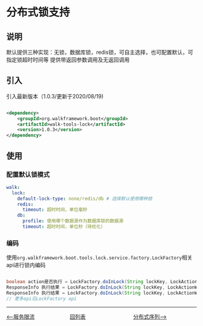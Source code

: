 # 分布式锁支持

## 说明

默认提供三种实现：无锁，数据库锁，redis锁，可自主选择，也可配置默认，可指定锁超时时间等
提供带返回参数调用及无返回调用

## 引入

引入最新版本（1.0.3/更新于2020/08/19)

```xml

<dependency>
    <groupId>org.walkframework.boot</groupId>
    <artifactId>walk-tools-lock</artifactId>
    <version>1.0.3</version>
</dependency>

```

## 使用

### 配置默认锁模式

```yaml
walk:
  lock:
    default-lock-type: none/redis/db # 选择默认使用哪种锁
    redis:
      timeout: 超时时间，单位毫秒
    db:
      profile: 使用哪个数据源作为数据库锁的数据源
      timeout: 超时时间，单位秒（待优化）
```

### 编码

使用`org.walkframework.boot.tools.lock.service.factory.LockFactory`相关api进行锁内编码

```java

boolean action是否执行 = LockFactory.doInLock(String lockKey, LockAction 无返回结果Action实现);
ResponseInfo 执行结果 = LockFactory.doInLock(String lockKey, LockActionWithResult<T> 带返回结果Action实现);
ResponseInfo 执行结果 = LockFactory.doInLock(String lockKey, LockActionWithResult<T> 带返回结果Action实现, String 指定锁类型, int 指定锁时间);
// 更多api见LockFactory api

```


---
<div style="display: flex;font-size: 14px">
  <div style="display: flex;flex:1;align-items: center;">
    <a href="https://gaiyinaizhi.github.io/walk-spring-boot/tools/walk-tools-limit"><--服务限流</a>
  </div>
  <div style="display: flex;flex:1;align-items: center;">
    <a href="https://gaiyinaizhi.github.io/walk-spring-boot/index">回列表</a>
  </div>
  <div style="display: flex;flex:1;align-items: center;">
    <a href="https://gaiyinaizhi.github.io/walk-spring-boot/tools/walk-sequence">分布式序列--></a>
  </div>
</div>